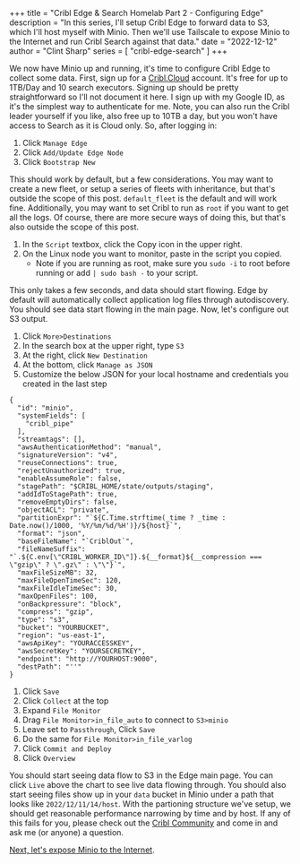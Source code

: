 +++
title = "Cribl Edge & Search Homelab Part 2 - Configuring Edge"
description = "In this series, I'll setup Cribl Edge to forward data to S3, which I'll host myself with Minio. Then we'll use Tailscale to expose Minio to the Internet and run Cribl Search against that data."
date = "2022-12-12"
author = "Clint Sharp"
series = [ "cribl-edge-search" ]
+++

We now have Minio up and running, it's time to configure Cribl Edge to collect some data. First, sign up for a [Cribl.Cloud](https://cribl.cloud/) account. It's free for up to 1TB/Day and 10 search executors. Signing up should be pretty straightforward so I'll not document it here. I sign up with my Google ID, as it's the simplest way to authenticate for me. Note, you can also run the Cribl leader yourself if you like, also free up to 10TB a day, but you won't have access to Search as it is Cloud only. So, after logging in:

1. Click `Manage Edge`
1. Click `Add/Update Edge Node`
1. Click `Bootstrap New`

This should work by default, but a few considerations. You may want to create a new fleet, or setup a series of fleets with inheritance, but that's outside the scope of this post. `default_fleet` is the default and will work fine. Additionally, you may want to set Cribl to run as `root` if you want to get all the logs. Of course, there are more secure ways of doing this, but that's also outside the scope of this post.

1. In the `Script` textbox, click the Copy icon in the upper right.
1. On the Linux node you want to monitor, paste in the script you copied.
    * Note if you are running as root, make sure you `sudo -i` to root before running or add `| sudo bash -` to your script.

This only takes a few seconds, and data should start flowing. Edge by default will automatically collect application log files through autodiscovery. You should see data start flowing in the main page. Now, let's configure out S3 output.

1. Click `More>Destinations`
1. In the search box at the upper right, type `S3`
1. At the right, click `New Destination`
1. At the bottom, click `Manage as JSON`
1. Customize the below JSON for your local hostname and credentials you created in the last step

```
{
  "id": "minio",
  "systemFields": [
    "cribl_pipe"
  ],
  "streamtags": [],
  "awsAuthenticationMethod": "manual",
  "signatureVersion": "v4",
  "reuseConnections": true,
  "rejectUnauthorized": true,
  "enableAssumeRole": false,
  "stagePath": "$CRIBL_HOME/state/outputs/staging",
  "addIdToStagePath": true,
  "removeEmptyDirs": false,
  "objectACL": "private",
  "partitionExpr": "`${C.Time.strftime(_time ? _time : Date.now()/1000, '%Y/%m/%d/%H')}/${host}`",
  "format": "json",
  "baseFileName": "`CriblOut`",
  "fileNameSuffix": "`.${C.env[\"CRIBL_WORKER_ID\"]}.${__format}${__compression === \"gzip\" ? \".gz\" : \"\"}`",
  "maxFileSizeMB": 32,
  "maxFileOpenTimeSec": 120,
  "maxFileIdleTimeSec": 30,
  "maxOpenFiles": 100,
  "onBackpressure": "block",
  "compress": "gzip",
  "type": "s3",
  "bucket": "YOURBUCKET",
  "region": "us-east-1",
  "awsApiKey": "YOURACCESSKEY",
  "awsSecretKey": "YOURSECRETKEY",
  "endpoint": "http://YOURHOST:9000",
  "destPath": "''"
}
```

1. Click `Save`
1. Click `Collect` at the top
1. Expand `File Monitor`
1. Drag `File Monitor>in_file_auto` to connect to `S3>minio`
1. Leave set to `Passthrough`, Click `Save`
1. Do the same for `File Monitor>in_file_varlog`
1. Click `Commit and Deploy`
1. Click `Overview`

You should start seeing data flow to S3 in the Edge main page. You can click `Live` above the chart to see live data flowing through. You should also start seeing files show up in your `data` bucket in Minio under a path that looks like `2022/12/11/14/host`. With the partioning structure we've setup, we should get reasonable performance narrowing by time and by host. If any of this fails for you, please check out the [Cribl Community](https://cribl.io/community) and come in and ask me (or anyone) a question.

[Next, let's expose Minio to the Internet](../2).


